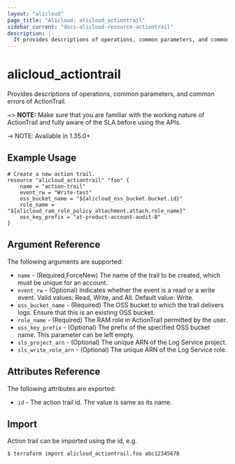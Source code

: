 ```yaml
---
layout: "alicloud"
page_title: "Alicloud: alicloud_actiontrail"
sidebar_current: "docs-alicloud-resource-actiontrail"
description: |-
  It provides descriptions of operations, common parameters, and common errors of ActionTrail.
---
```


# alicloud\_actiontrail

Provides descriptions of operations, common parameters, and common errors of ActionTrail.

~> **NOTE:** Make sure that you are familiar with the working nature of ActionTrail and fully aware of the SLA before using the APIs.

-> NOTE: Available in 1.35.0+

## Example Usage

```
# Create a new action trail.
resource "alicloud_actiontrail" "foo" {
	name = "action-trail"
	event_rw = "Write-test"
	oss_bucket_name = "${alicloud_oss_bucket.bucket.id}"
	role_name = "${alicloud_ram_role_policy_attachment.attach.role_name}"
	oss_key_prefix = "at-product-account-audit-B"
}
```

## Argument Reference

The following arguments are supported:

* `name` - (Required,ForceNew) The name of the trail to be created, which must be unique for an account.
* `event_rw` - (Optional) Indicates whether the event is a read or a write event. Valid values: Read, Write, and All. Default value: Write.
* `oss_bucket_name` - (Required) The OSS bucket to which the trail delivers logs. Ensure that this is an existing OSS bucket.
* `role_name` - (Required) The RAM role in ActionTrail permitted by the user.
* `oss_key_prefix` - (Optional) The prefix of the specified OSS bucket name. This parameter can be left empty.
* `sls_project_arn` - (Optional) The unique ARN of the Log Service project.
* `sls_write_role_arn` - (Optional) The unique ARN of the Log Service role.

## Attributes Reference

The following attributes are exported:

* `id` - The action trail id. The value is same as its name.

## Import

Action trail can be imported using the id, e.g.

```
$ terraform import alicloud_actiontrail.foo abc12345678
```
